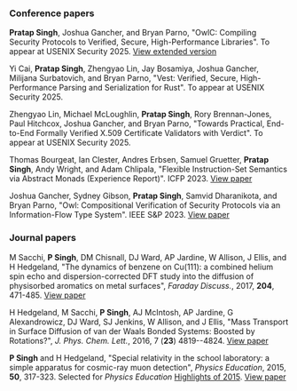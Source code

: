 
### Conference papers

**Pratap Singh**, Joshua Gancher, and Bryan Parno, "OwlC: Compiling Security Protocols to Verified, Secure, High-Performance Libraries". To appear at USENIX Security 2025. [View extended version](https://ia.cr/2025/1092)

Yi Cai, **Pratap Singh**, Zhengyao Lin, Jay Bosamiya, Joshua Gancher, Milijana Surbatovich, and Bryan Parno, "Vest: Verified, Secure, High-Performance Parsing and Serialization for Rust". To appear at USENIX Security 2025. 

Zhengyao Lin, Michael McLoughlin, **Pratap Singh**, Rory Brennan-Jones, Paul Hitchcox, Joshua Gancher, and Bryan Parno, "Towards Practical, End-to-End Formally Verified X.509 Certificate Validators with Verdict". To appear at USENIX Security 2025.

Thomas Bourgeat, Ian Clester, Andres Erbsen, Samuel Gruetter, **Pratap Singh**, Andy Wright, and Adam Chlipala, "Flexible Instruction-Set Semantics via Abstract Monads (Experience Report)". ICFP 2023. [View paper](https://doi.org/10.1145/3607833)

Joshua Gancher, Sydney Gibson, **Pratap Singh**, Samvid Dharanikota, and Bryan Parno, "Owl: Compositional Verification of Security Protocols via an Information-Flow Type System". IEEE S&P 2023. [View paper](https://doi.org/10.1109/sp46215.2023.10179477)

### Journal papers

M Sacchi, **P Singh**, DM Chisnall, DJ Ward, AP Jardine, W Allison, J Ellis, and H Hedgeland, "The dynamics of benzene on Cu(111): a combined helium spin echo and dispersion-corrected DFT study into the diffusion of physisorbed aromatics on metal surfaces", *Faraday Discuss.*, 2017, **204**, 471-485. [View paper](http://dx.doi.org/10.1039/C7FD00095B)

H Hedgeland, M Sacchi, **P Singh**, AJ McIntosh, AP Jardine, G Alexandrowicz, DJ Ward, SJ Jenkins, W Allison, and J Ellis, "Mass Transport in Surface Diffusion of van der Waals Bonded Systems: Boosted by Rotations?", *J. Phys. Chem. Lett.*, 2016, 7 (**23**) 4819--4824. [View paper](http://dx.doi.org/10.1021/acs.jpclett.6b02024)  

**P Singh** and H Hedgeland, "Special relativity in the school laboratory: a simple apparatus for cosmic-ray muon detection", *Physics Education*, 2015, **50**, 317-323. Selected for *Physics Education* [Highlights of 2015](https://iopscience.iop.org/journal/0031-9120/page/Highlights%20of%202015). [View paper](http://dx.doi.org/10.1088/0031-9120/50/3/317)  
 